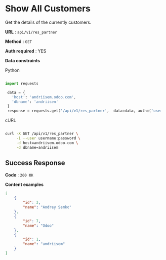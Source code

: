 # Show All Customers

Get the details of the currently customers.

**URL** : `api/v1/res_partner`

**Method** : `GET`

**Auth required** : YES

**Data constraints**

Python

```py

import requests

 data = {
   'host': 'andriisem.odoo.com',
   'dbname': 'andriisem'
 }
 response = requests.get('/api/v1/res_partner',  data=data, auth=('username', 'password'))
```
cURL
```bash

curl -X GET /api/v1/res_partner \
     -i --user username:password \
     -d host=andriisem.odoo.com \
     -d dbname=andriisem
```

## Success Response

**Code** : `200 OK`

**Content examples**

```json
[
    {
        "id": 3,
        "name": "Andrey Semko"
    },
    {
        "id": 7,
        "name": "Odoo"
    },
    {
        "id": 1,
        "name": "andriisem"
    }
]
```
  